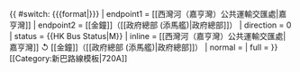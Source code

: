 {{ #switch: {{{format|}}}
  | endpoint1 = [[西灣河（嘉亨灣）公共運輸交匯處|嘉亨灣]]
  | endpoint2 = [[金鐘]]（[[政府總部 (添馬艦)|政府總部]]）
  | direction = 0
  | status = {{HK Bus Status|M}}
  | inline = [[西灣河（嘉亨灣）公共運輸交匯處|嘉亨灣]] ↺ [[金鐘]]（[[政府總部 (添馬艦)|政府總部]]）
  | normal =
  | full =
}}<noinclude>[[Category:新巴路線模板|720A]]</noinclude>